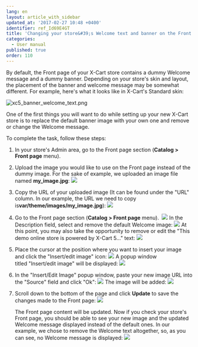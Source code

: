 ```yaml
---
lang: en
layout: article_with_sidebar
updated_at: '2017-02-27 10:48 +0400'
identifier: ref_Id69E4GT
title: 'Changing your store&#39;s Welcome text and banner on the Front page'
categories:
  - User manual
published: true
order: 110
---
```



By default, the Front page of your X-Cart store contains a dummy Welcome message and a dummy banner. Depending on your store's skin and layout, the placement of the banner and welcome message may be somewhat different. For example, here's what it looks like in X-Cart's Standard skin:

![xc5_banner_welcome_text.png]({{site.baseurl}}/attachments/ref_Id69E4GT/xc5_banner_welcome_text.png)

One of the first things you will want to do while setting up your new X-Cart store is to replace the default banner image with your own one and remove or change the Welcome message. 

To complete the task, follow these steps:

1.  In your store's Admin area, go to the Front page section (**Catalog > Front page** menu).

2.  Upload the image you would like to use on the Front page instead of the dummy image. For the sake of example, we uploaded an image file named **my_image.jpg**:
    ![]({{site.baseurl}}/attachments/7505546/7602744.png)
3.  Copy the URL of your uploaded image (It can be found under the "URL" column. In our example, the URL we need to copy is**var/theme/images/my_image.jpg**):
    ![]({{site.baseurl}}/attachments/7505546/7602745.png)
4.  Go to the Front page section (**Catalog > Front page** menu). 
    ![]({{site.baseurl}}/attachments/7505546/7602755.png)
    In the Description field, select and remove the default Welcome image:
    ![]({{site.baseurl}}/attachments/7505546/7602746.png)
    At this point, you may also take the opportunity to remove or edit the "This demo online store is powered by X-Cart 5..." text:
    ![]({{site.baseurl}}/attachments/7505546/7602754.png)
5.  Place the cursor at the position where you want to insert your image and click the "Insert/edit image" icon:
    ![]({{site.baseurl}}/attachments/7505546/7602747.png)
    A popup window titled "Insert/edit image" will be displayed:
    ![]({{site.baseurl}}/attachments/7505546/7602748.png)

6.  In the "Insert/Edit Image" popup window, paste your new image URL into the "Source" field and click "Ok":
    ![]({{site.baseurl}}/attachments/7505546/7602749.png)
    The image will be added:
    ![]({{site.baseurl}}/attachments/7505546/7602750.png)

7.  Scroll down to the bottom of the page and click **Update** to save the changes made to the Front page:
    ![]({{site.baseurl}}/attachments/7505546/7602751.png)

    The Front page content will be updated. Now if you check your store's Front page, you should be able to see your new image and the updated Welcome message displayed instead of the default ones. In our example, we chose to remove the Welcome text altogether, so, as you can see, no Welcome message is displayed:
    ![]({{site.baseurl}}/attachments/7505546/7602752.png)
